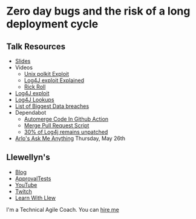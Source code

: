 # Zero day bugs and the risk of a long deployment cycle

## Talk Resources

* [Slides](https://github.com/isidore/Talks/raw/master/Slides/Zero%20day%20bugs.pptx)
* Videos
  * [Unix polkit Exploit](https://www.youtube.com/watch?v=eTcVLqKpZJc)
  * [Log4J exploit Explained](https://www.youtube.com/watch?v=0-abhd-CLwQ)
  * [Rick Roll](https://youtu.be/dQw4w9WgXcQ)
* [Log4J exploit](https://en.wikipedia.org/wiki/Log4Shell)
* [Log4J Lookups](https://logging.apache.org/log4j/2.x/manual/lookups.html)
* [List of Biggest Data breaches](https://www.upguard.com/blog/biggest-data-breaches)
* Dependabot
  *  [Automerge Code In Github Action](https://github.com/approvals/Approvaltests.Kotlin.StarterProject/blob/main/.github/workflows/test.yml#L18-L33)
  *  [Merge Pull Request Script](https://github.com/approvals/Approvaltests.Kotlin.StarterProject/blob/main/merge_dependabot.sh)
  * [30% of Log4j remains unpatched](https://thenewstack.io/30-of-apache-log4j-security-holes-remain-unpatched/)
* [Arlo's Ask Me Anything](https://www.eventbrite.com/e/ask-me-anything-on-legacy-code-whiskey-hour-with-arlo-registration-324156890987) Thursday, May 26th
## Llewellyn's <!-- include: llewellyn.md -->

* [Blog](http://llewellynfalco.blogspot.com/)
* [ApprovalTests](https://github.com/approvals/)
* [YouTube](https://www.youtube.com/user/isidoreus/videos)
* [Twitch](https://www.twitch.tv/llewellynfalco)
* [Learn With Llew](https://github.com/LearnWithLlew)

I'm a Technical Agile Coach. You can [hire me](http://llewellynfalco.blogspot.com/p/hire-me.html)
 <!-- endInclude -->
